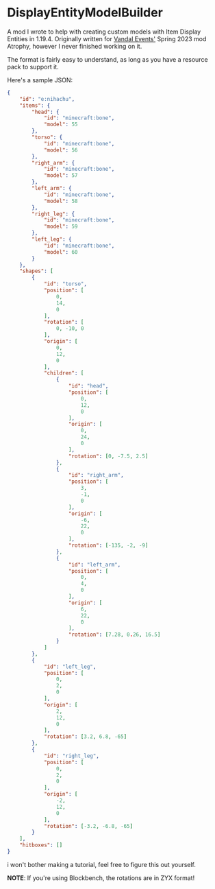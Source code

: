 # DisplayEntityModelBuilder

A mod I wrote to help with creating custom models with Item Display Entities in 1.19.4.
Originally written for [Vandal Events'](https://vandal.events) Spring 2023 mod Atrophy, however
I never finished working on it.

The format is fairly easy to understand, as long as you have a resource pack to support it.

Here's a sample JSON:
```json
{
    "id": "e:nihachu",
    "items": {
        "head": {
            "id": "minecraft:bone",
            "model": 55
        },
        "torso": {
            "id": "minecraft:bone",
            "model": 56
        },
        "right_arm": {
            "id": "minecraft:bone",
            "model": 57
        },
        "left_arm": {
            "id": "minecraft:bone",
            "model": 58
        },
        "right_leg": {
            "id": "minecraft:bone",
            "model": 59
        },
        "left_leg": {
            "id": "minecraft:bone",
            "model": 60
        }
    },
    "shapes": [
        {
            "id": "torso",
            "position": [
                0,
                14,
                0
            ],
            "rotation": [
                0, -10, 0
            ],
            "origin": [
                0,
                12,
                0
            ],
            "children": [
                {
                    "id": "head",
                    "position": [
                        0,
                        12,
                        0
                    ],
                    "origin": [
                        0,
                        24,
                        0
                    ],
                    "rotation": [0, -7.5, 2.5]
                },
                {
                    "id": "right_arm",
                    "position": [
                        3,
                        -1,
                        0
                    ],
                    "origin": [
                        -6,
                        22,
                        0
                    ],
                    "rotation": [-135, -2, -9]
                },
                {
                    "id": "left_arm",
                    "position": [
                        0,
                        4,
                        0
                    ],
                    "origin": [
                        6,
                        22,
                        0
                    ],
                    "rotation": [7.28, 0.26, 16.5]
                }
            ]
        },
        {
            "id": "left_leg",
            "position": [
                0,
                2,
                0
            ],
            "origin": [
                2,
                12,
                0
            ],
            "rotation": [3.2, 6.8, -65]
        },
        {
            "id": "right_leg",
            "position": [
                0,
                2,
                0
            ],
            "origin": [
                -2,
                12,
                0
            ],
            "rotation": [-3.2, -6.8, -65]
        }
    ],
    "hitboxes": []
}
```

i won't bother making a tutorial, feel free to figure this out yourself.

**NOTE**: If you're using Blockbench, the rotations are in ZYX format!